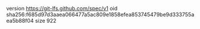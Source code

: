 version https://git-lfs.github.com/spec/v1
oid sha256:f685d97d3aaea066477a5ac809e1858efea853745479be9d333755aea5b88f04
size 922
